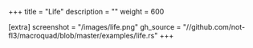 +++
title = "Life"
description = ""
weight = 600

[extra]
screenshot = "/images/life.png"
gh_source = "//github.com/not-fl3/macroquad/blob/master/examples/life.rs"
+++
